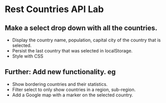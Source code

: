 
# Rest Countries API Lab

## Make a select drop down with all the countries.
* Display the country name, population, capital city of the country that is selected.
* Persist the last country that was selected in localStorage.
* Style with CSS

## Further: Add new functionality. eg
* Show bordering countries and their statistics.
* Filter select to only show countries in a region, sub-region.
* Add a Google map with a marker on the selected country.
